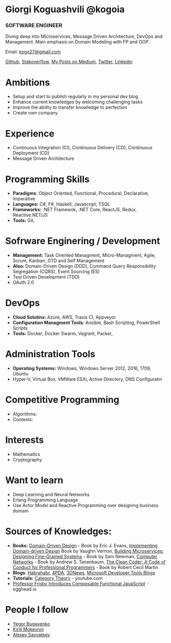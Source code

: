 # Giorgi Koguashvili @kogoia

### SOFTWARE ENGINEER

Diving deep into Microservices, Message Driven Architecture, DevOps and Management. Main emphasis on Domain Modeling with FP and OOP.

Email: kogo27@gmail.com

[Github](https://github.com/kogoia), [Stakoverflow](https://stackoverflow.com/users/5200896/kogoia), [My Posts on Medium](https://medium.com/@kogoia), [Twitter](https://twitter.com/kogo1a), [Linkedin](www.linkedin.com/in/giorgi-koguashvili)

# Ambitions

- Setup and start to publish regularly in my personal dev blog
- Enhance current knowledges by welcoming challenging tasks
- Improve the ability to transfer knowledge to perfection
- Create own company

# Experience

 - Continuous Integration (CI), Continuous Delivery (CD), Continuous Deployment (CD)
 - Message Driven Architecture 
 
# Programming Skills

 - **Paradigms**: Object Oriented, Functional, Procedural, Declarative, Imperative
 - **Languages:** C#, F#, Haskell, Javascript, TSQL
 - **Frameworks:** .NET Framewok, .NET Core, ReactJS, Redux, Reactive.NET/JS
 - **Tools:** Git, 
 
# Sofrware Enginering / Development

 - **Management:** Task Oriented Managment, Micro-Managment, Agile, Scrum, Kanban, GTD and Self Management
 - **Also:** Domain-Driven Design (DDD), Command Query Responsibility Segregation (CQRS), Event Sourcing (ES)
 - Test Driven Development (TDD)
 - OAuth 2.0 
 
# DevOps

 - **Cloud Solutins:** Azure, AWS, Travis CI, Appveyor 
 - **Configuration Managment Tools**: Ansible, Bash Scripting, PowerShell Scripts
 - **Tools:** Docker, Docker Swarm, Vagrant, Packer, 
 
# Administration Tools

 - **Operating Systems:** Windows, Windows Server 2012, 2016, 1709, Ubuntu
 - Hyper-V, Virtual Box, VMWare ESXi, Active Directory, DNS Configuratin


# Competitive Programming

- Algorithms: 
- Contests: 

# Interests

- Mathematics
- Cryptography

# Want to learn

 - Deep Learning and Neural Networks
 - Erlang Programming Language
 - Use Actor Model and Reactive Programming over designing business domain

# Sources of Knowledges:
 
 - **Books:** [Domain-Driven Design](https://g.co/kgs/1rKnxq) - Book by Eric J. Evans, [Implementing Domain-driven Design](https://g.co/kgs/HcmgUd) Book by Vaughn Vernon, [Building Microservices: Designing Fine-Grained Systems](https://g.co/kgs/EkbKx1) - Book by Sam Newman, [Computer Networks](https://g.co/kgs/dksDy8) - Book by Andrew S. Tanenbaum, [The Clean Coder: A Code of Conduct for Professional Programmers](https://g.co/kgs/C8M5Fq) - Book by Robert Cecil Martin
 - **Blogs**: [Habrahabr](https://habrahabr.ru/), [4PDA](http://4pda.ru/), [3DNews](https://3dnews.ru/), [Microsoft Developer Tools Blogs](https://blogs.msdn.microsoft.com/developer-tools/)
 - **Tutorials:** [Category Theory](https://www.youtube.com/watch?v=I8LbkfSSR58&list=PLbgaMIhjbmEnaH_LTkxLI7FMa2HsnawM_) - youtube.com
 - [Professor Frisby Introduces Composable Functional JavaScript](https://egghead.io/courses/professor-frisby-introduces-composable-functional-javascript) - egghead.io
 
 # People I follow
 
 - [Yegor Bugayenko](https://twitter.com/yegor256)
 - [Kirill Mokevnin](https://twitter.com/mokevnin)
 - [Alexey Savvateev](https://ru.wikipedia.org/wiki/%D0%A1%D0%B0%D0%B2%D0%B2%D0%B0%D1%82%D0%B5%D0%B5%D0%B2,_%D0%90%D0%BB%D0%B5%D0%BA%D1%81%D0%B5%D0%B9_%D0%92%D0%BB%D0%B0%D0%B4%D0%B8%D0%BC%D0%B8%D1%80%D0%BE%D0%B2%D0%B8%D1%87)
 
 
